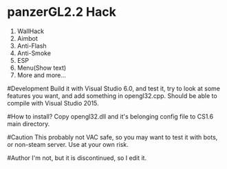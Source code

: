 # panzerGL2.2 Hack
1. WallHack
2. Aimbot
3. Anti-Flash
4. Anti-Smoke
5. ESP
6. Menu(Show text)
7. More and more...

#Development
Build it with Visual Studio 6.0, and test it, try to look at some features you want, and add something in opengl32.cpp.
Should be able to compile with Visual Studio 2015.

#How to install?
Copy opengl32.dll and it's belonging config file to CS1.6 main directory.

#Caution
This probably not VAC safe, so you may want to test it with bots, or non-steam server.
Use at your own risk.

#Author
I'm not, but it is discontinued, so I edit it.
